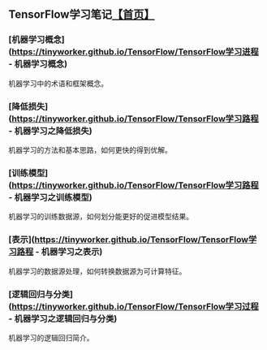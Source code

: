 ## TensorFlow学习笔记[【首页】](https://tinyworker.github.io)

### [机器学习概念](https://tinyworker.github.io/TensorFlow/TensorFlow学习进程 - 机器学习概念) ###
机器学习中的术语和框架概念。

### [降低损失](https://tinyworker.github.io/TensorFlow/TensorFlow学习路程 - 机器学习之降低损失) ###
机器学习的方法和基本思路，如何更快的得到优解。

### [训练模型](https://tinyworker.github.io/TensorFlow/TensorFlow学习路程 - 机器学习之训练模型) ###
机器学习的训练数据源，如何划分能更好的促进模型结果。

### [表示](https://tinyworker.github.io/TensorFlow/TensorFlow学习路程 - 机器学习之表示) ###
机器学习的数据源处理，如何转换数据源为可计算特征。

### [逻辑回归与分类](https://tinyworker.github.io/TensorFlow/TensorFlow学习过程 - 机器学习之逻辑回归与分类) ###
机器学习的逻辑回归简介。
